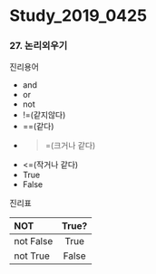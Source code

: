 # Study_2019_0425

### 27. 논리외우기

진리용어

- and
- or
- not
- !=(같지않다)
- ==(같다)
- >=(크거나 같다)
- <=(작거나 같다)
- True
- False


진리표

| NOT | True? | 
|:--------|:--------:|
| not False | True | 
| not True  | False | 
